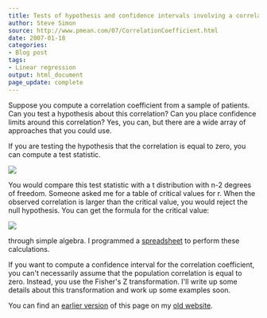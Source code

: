 ```yaml
---
title: Tests of hypothesis and confidence intervals involving a correlation coefficient
author: Steve Simon
source: http://www.pmean.com/07/CorrelationCoefficient.html
date: 2007-01-18
categories:
- Blog post
tags:
- Linear regression
output: html_document
page_update: complete
---
```


Suppose you compute a correlation coefficient from a sample of patients. Can you test a hypothesis about this correlation? Can you place confidence limits around this correlation? Yes, you can, but there are a wide array of approaches that you could use.

<!---More--->

If you are testing the hypothesis that the correlation is equal to zero, you can compute a test statistic.

![](http://www.pmean.com/new-images/07/CorrelationCoefficient01.gif)

You would compare this test statistic with a t distribution with n-2 degrees of freedom. Someone asked me for a table of critical values for r. When the observed correlation is larger than the critical value, you would reject the null hypothesis. You can get the formula for the critical value:

![](http://www.pmean.com/new-images/07/CorrelationCoefficient02.gif)

through simple algebra. I programmed a [spreadsheet][sim3] to perform these calculations.

If you want to compute a confidence interval for the correlation coefficient, you can't necessarily assume that the population correlation is equal to zero. Instead, you use the Fisher's Z transformation. I'll write up some details about this transformation and work up some examples soon.

You can find an [earlier version][sim1] of this page on my [old website][sim2].

[sim1]: http://www.pmean.com/07/CorrelationCoefficient.html
[sim2]: http://www.pmean.com

[sim3]: http://www.pmean.com/00files/CriticalValuesForCorrelationTest.xls
